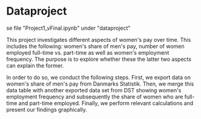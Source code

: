 # Dataproject

se file "Project1_vFinal.ipynb" under "dataproject"

This project investigates different aspects of women's pay over time. This includes the following: women's share of men's pay, number of women employed full-time vs. part-time as well as women's employment frequency. The purpose is to explore whether these the latter two aspects can explain the former. 

In order to do so, we conduct the following steps. First, we export data on women's share of men's pay from Danmarks Statistik. Then, we merge this data table with another exported data set from DST showing women's employment frequency and subsequently the share of women who are full-time and part-time employed. Finally, we perform relevant calculations and present our findings graphically.
